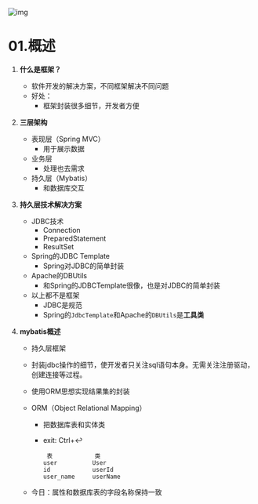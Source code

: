 ![img](https://gblobscdn.gitbook.com/assets%2F-MHOVCUl47_HjsYQ0j1H%2F-MHOVGFdM7ujZr71jvu9%2F-MHOWxcl2kW0g3lL3dnn%2F01三层架构.png?alt=media&token=903a5a92-96dd-4963-bd7d-eab821db0f7d)

# 01.概述

1. **什么是框架？**

   - 软件开发的解决方案，不同框架解决不同问题
   - 好处：
     - 框架封装很多细节，开发者方便

2. **三层架构**

   - 表现层（Spring MVC）
     - 用于展示数据
   - 业务层
     - 处理也去需求
   - 持久层（Mybatis）
     - 和数据库交互

3. **持久层技术解决方案**

   - JDBC技术
     - Connection
     - PreparedStatement
     - ResultSet
   - Spring的JDBC Template
     - Spring对JDBC的简单封装
   - Apache的DBUtils
     - 和Spring的JDBCTemplate很像，也是对JDBC的简单封装
   - 以上都不是框架
     - JDBC是规范
     - Spring的`JdbcTemplate`和Apache的`DBUtils`是**工具类**

4. **mybatis概述**

   - 持久层框架

   - 封装jdbc操作的细节，使开发者只关注sql语句本身。无需关注注册驱动，创建连接等过程。

   - 使用ORM思想实现结果集的封装

   - ORM（Object Relational Mapping）

     - 把数据库表和实体类

     - exit: Ctrl+↩

       ```
        表            类
       user          User
       id            userId
       user_name     userName
       ```

   - 今日：属性和数据库表的字段名称保持一致